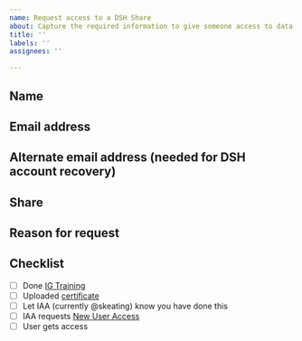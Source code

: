 ```yaml
---
name: Request access to a DSH Share
about: Capture the required information to give someone access to data on the DSH
title: ''
labels: ''
assignees: ''

---
```


## Name

## Email address

## Alternate email address (needed for DSH account recovery)

## Share

## Reason for request

## Checklist 

- [ ] Done [IG Training](https://www.ucl.ac.uk/isd/information-governance-training-awareness-service)
- [ ] Uploaded [certificate](https://liveuclac.sharepoint.com/sites/ISD.IGAdvisoryService/Lists/Training%20Certification/NewForm.aspx?&pa=1)
- [ ] Let IAA (currently @skeating) know you have done this 
- [ ] IAA requests [New User Access](https://www.ucl.ac.uk/isd/services/file-storage-sharing/data-safe-haven/service-requests)
- [ ] User gets access
